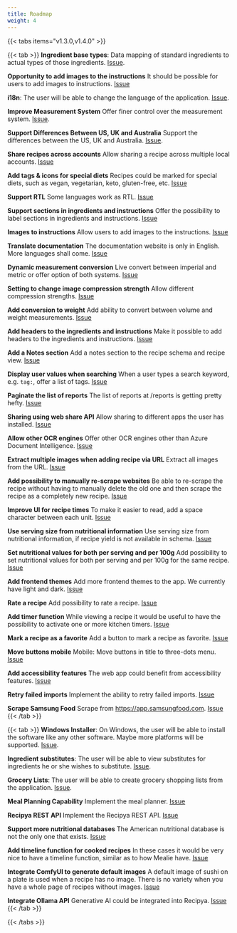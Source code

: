 ```yaml
---
title: Roadmap
weight: 4
---
```


{{< tabs items="v1.3.0,v1.4.0" >}}

{{< tab >}}
**Ingredient base types**:
Data mapping of standard ingredients to actual types of those ingredients.
[Issue](https://github.com/reaper47/recipya/issues/116).

**Opportunity to add images to the instructions**
It should be possible for users to add images to instructions.
[Issue](https://github.com/reaper47/recipya/issues/262)

**i18n**:
The user will be able to change the language of the application.
[Issue](https://github.com/reaper47/recipya/issues/125).

**Improve Measurement System**
Offer finer control over the measurement system.
[Issue](https://github.com/reaper47/recipya/issues/175).

**Support Differences Between US, UK and Australia**
Support the differences between the US, UK and Australia.
[Issue](https://github.com/reaper47/recipya/issues/181).

**Share recipes across accounts**
Allow sharing a recipe across multiple local accounts.
[Issue](https://github.com/reaper47/recipya/issues/203)

**Add tags & icons for special diets**
Recipes could be marked for special diets, such as vegan, vegetarian, keto, gluten-free, etc.
[Issue](https://github.com/reaper47/recipya/issues/208)

**Support RTL**
Some languages work as RTL.
[Issue](https://github.com/reaper47/recipya/issues/237)

**Support sections in ingredients and instructions**
Offer the possibility to label sections in ingredients and instructions.
[Issue](https://github.com/reaper47/recipya/issues/254)

**Images to instructions**
Allow users to add images to the instructions.
[Issue](https://github.com/reaper47/recipya/issues/262)

**Translate documentation**
The documentation website is only in English. More languages shall come.
[Issue](https://github.com/reaper47/recipya/issues/269)

**Dynamic measurement conversion**
Live convert between imperial and metric or offer option of both systems.
[Issue](https://github.com/reaper47/recipya/issues/335)

**Setting to change image compression strength**
Allow different compression strengths.
[Issue](https://github.com/reaper47/recipya/issues/339)

**Add conversion to weight**
Add ability to convert between volume and weight measurements.
[Issue](https://github.com/reaper47/recipya/issues/346)

**Add headers to the ingredients and instructions**
Make it possible to add headers to the ingredients and instructions.
[Issue](https://github.com/reaper47/recipya/issues/347)

**Add a Notes section**
Add a notes section to the recipe schema and recipe view.
[Issue](https://github.com/reaper47/recipya/issues/348)

**Display user values when searching**
When a user types a search keyword, e.g. `tag:`, offer a list of tags.
[Issue](https://github.com/reaper47/recipya/issues/349)

**Paginate the list of reports**
The list of reports at /reports is getting pretty hefty.
[Issue](https://github.com/reaper47/recipya/issues/350)

**Sharing using web share API**
Allow sharing to different apps the user has installed.
[Issue](https://github.com/reaper47/recipya/issues/358)

**Allow other OCR engines**
Offer other OCR engines other than Azure Document Intelligence.
[Issue](https://github.com/reaper47/recipya/issues/359)

**Extract multiple images when adding recipe via URL**
Extract all images from the URL.
[Issue](https://github.com/reaper47/recipya/issues/374)

**Add possibility to manually re-scrape websites**
Be able to re-scrape the recipe without having to manually delete the old one and then scrape the recipe as a completely new recipe.
[Issue](https://github.com/reaper47/recipya/issues/376)

**Improve UI for recipe times**
To make it easier to read, add a space character between each unit.
[Issue](https://github.com/reaper47/recipya/issues/380)

**Use serving size from nutritional information**
Use serving size from nutritional information, if recipe yield is not available in schema.
[Issue](https://github.com/reaper47/recipya/issues/384)

**Set nutritional values for both per serving and per 100g**
Add possibility to set nutritional values for both per serving and per 100g for the same recipe.
[Issue](https://github.com/reaper47/recipya/issues/385)

**Add frontend themes**
Add more frontend themes to the app. We currently have light and dark.
[Issue](https://github.com/reaper47/recipya/issues/388)

**Rate a recipe**
Add possibility to rate a recipe.
[Issue](https://github.com/reaper47/recipya/issues/390)

**Add timer function**
While viewing a recipe it would be useful to have the possibility to activate one or more kitchen timers.
[Issue](https://github.com/reaper47/recipya/issues/392)

**Mark a recipe as a favorite**
Add a button to mark a recipe as favorite.
[Issue](https://github.com/reaper47/recipya/issues/393)

**Move buttons mobile**
Mobile: Move buttons in title to three-dots menu.
[Issue](https://github.com/reaper47/recipya/issues/394)

**Add accessibility features**
The web app could benefit from accessibility features.
[Issue](https://github.com/reaper47/recipya/issues/395)

**Retry failed imports**
Implement the ability to retry failed imports.
[Issue](https://github.com/reaper47/recipya/issues/398)

**Scrape Samsung Food**
Scrape from https://app.samsungfood.com.
[Issue](https://github.com/reaper47/recipya/issues/399)
{{< /tab >}}

{{< tab >}}
**Windows Installer**:
On Windows, the user will be able to install the software like any other software. Maybe more platforms will be supported.
[Issue](https://github.com/reaper47/recipya/issues/29).

**Ingredient substitutes**:
The user will be able to view substitutes for ingredients he or she wishes to substitute.
[Issue](https://github.com/reaper47/recipya/issues/37).

**Grocery Lists**:
The user will be able to create grocery shopping lists from the application.
[Issue](https://github.com/reaper47/recipya/issues/103).

**Meal Planning Capability**
Implement the meal planner.
[Issue](https://github.com/reaper47/recipya/issues/178)

**Recipya REST API**
Implement the Recipya REST API.
[Issue](https://github.com/reaper47/recipya/issues/234)

**Support more nutritional databases**
The American nutritional database is not the only one that exists.
[Issue](https://github.com/reaper47/recipya/issues/259)

**Add timeline function for cooked recipes**
In these cases it would be very nice to have a timeline function, similar as to how Mealie have.
[Issue](https://github.com/reaper47/recipya/issues/391)

**Integrate ComfyUI to generate default images**
A default image of sushi on a plate is used when a recipe has no image. There is no variety when you have a whole page of recipes without images.
[Issue](https://github.com/reaper47/recipya/issues/396)

**Integrate Ollama API**
Generative AI could be integrated into Recipya.
[Issue](https://github.com/reaper47/recipya/issues/397)
{{< /tab >}}

{{< /tabs >}}